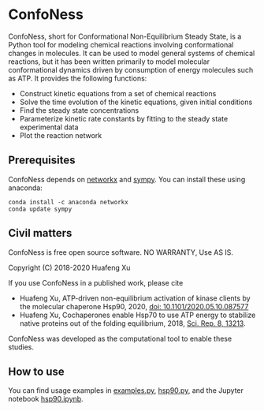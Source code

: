 # ConfoNess

ConfoNess, short for Conformational Non-Equilibrium Steady State, is a
Python tool for modeling chemical reactions involving conformational
changes in molecules.  It can be used to model general systems of
chemical reactions, but it has been written primarily to model
molecular conformational dynamics driven by consumption of energy
molecules such as ATP.  It provides the following functions:

* Construct kinetic equations from a set of chemical reactions 
* Solve the time evolution of the kinetic equations, given initial conditions
* Find the steady state concentrations 
* Parameterize kinetic rate constants by fitting to the steady state experimental data
* Plot the reaction network

## Prerequisites

ConfoNess depends on [networkx](https://networkx.github.io/) and [sympy](https://www.sympy.org/en/index.html).  You can install these using anaconda:

```
conda install -c anaconda networkx
conda update sympy
```

## Civil matters

ConfoNess is free open source software.  NO WARRANTY, Use AS IS.

Copyright (C) 2018-2020 Huafeng Xu

If you use ConfoNess in a published work, please cite

* Huafeng Xu, ATP-driven non-equilibrium activation of kinase clients by the molecular chaperone Hsp90, 2020, [doi: 10.1101/2020.05.10.087577](https://doi.org/10.1101/2020.05.10.087577)
* Huafeng Xu, Cochaperones enable Hsp70 to use ATP energy to stabilize native proteins out of the folding equilibrium, 2018, [Sci. Rep. 8, 13213](https://doi.org/10.1038/s41598-018-31641-w).

ConfoNess was developed as the computational tool to enable these studies. 

## How to use

You can find usage examples in [examples.py](https://github.com/forcefield/ConfoNess/blob/master/examples.py), [hsp90.py](https://github.com/forcefield/ConfoNess/blob/master/hsp90.py), and the Jupyter notebook [hsp90.ipynb](https://github.com/forcefield/ConfoNess/blob/master/hsp90.ipynb).
